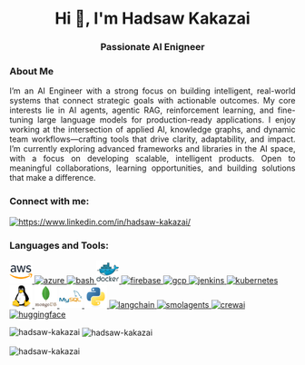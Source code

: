 <h1 align="center">Hi 👋, I'm Hadsaw Kakazai</h1>
<h3 align="center">Passionate AI Enigneer</h3>
<h3 align="left">About Me</h3>
<p align="justify">
  I’m an AI Engineer with a strong focus on building intelligent, real-world systems that connect strategic goals with actionable outcomes. My core interests lie in AI agents, agentic RAG, reinforcement learning, and fine-tuning large language models for production-ready applications.
I enjoy working at the intersection of applied AI, knowledge graphs, and dynamic team workflows—crafting tools that drive clarity, adaptability, and impact. I’m currently exploring advanced frameworks and libraries in the AI space, with a focus on developing scalable, intelligent products.
Open to meaningful collaborations, learning opportunities, and building solutions that make a difference.


</p>
<h3 align="left">Connect with me:</h3>
<p align="left">
<a href="https://linkedin.com/in/https://www.linkedin.com/in/hadsaw-kakazai/" target="blank"><img align="center" src="https://raw.githubusercontent.com/rahuldkjain/github-profile-readme-generator/master/src/images/icons/Social/linked-in-alt.svg" alt="https://www.linkedin.com/in/hadsaw-kakazai/" height="30" width="40" /></a>
</p>

<h3 align="left">Languages and Tools:</h3>
<p align="left"> <a href="https://aws.amazon.com" target="_blank" rel="noreferrer"> <img src="https://raw.githubusercontent.com/devicons/devicon/master/icons/amazonwebservices/amazonwebservices-original-wordmark.svg" alt="aws" width="40" height="40"/> </a> 
<a href="https://azure.microsoft.com/en-in/" target="_blank" rel="noreferrer"> <img src="https://www.vectorlogo.zone/logos/microsoft_azure/microsoft_azure-icon.svg" alt="azure" width="40" height="40"/> </a> 
  <a href="https://www.gnu.org/software/bash/" target="_blank" rel="noreferrer"> <img src="https://www.vectorlogo.zone/logos/gnu_bash/gnu_bash-icon.svg" alt="bash" width="40" height="40"/> </a> 
<a href="https://www.docker.com/" target="_blank" rel="noreferrer"> <img src="https://raw.githubusercontent.com/devicons/devicon/master/icons/docker/docker-original-wordmark.svg" alt="docker" width="40" height="40"/> </a> 
 <a href="https://firebase.google.com/" target="_blank" rel="noreferrer"> <img src="https://www.vectorlogo.zone/logos/firebase/firebase-icon.svg" alt="firebase" width="40" height="40"/> </a> 
  <a href="https://cloud.google.com" target="_blank" rel="noreferrer"> <img src="https://www.vectorlogo.zone/logos/google_cloud/google_cloud-icon.svg" alt="gcp" width="40" height="40"/> </a> 
<a href="https://www.jenkins.io" target="_blank" rel="noreferrer"> <img src="https://www.vectorlogo.zone/logos/jenkins/jenkins-icon.svg" alt="jenkins" width="40" height="40"/> </a> <a href="https://kubernetes.io" target="_blank" rel="noreferrer"> <img src="https://www.vectorlogo.zone/logos/kubernetes/kubernetes-icon.svg" alt="kubernetes" width="40" height="40"/> </a> <a href="https://www.linux.org/" target="_blank" rel="noreferrer"> <img src="https://raw.githubusercontent.com/devicons/devicon/master/icons/linux/linux-original.svg" alt="linux" width="40" height="40"/> </a>
<a href="https://www.mongodb.com/" target="_blank" rel="noreferrer"> <img src="https://raw.githubusercontent.com/devicons/devicon/master/icons/mongodb/mongodb-original-wordmark.svg" alt="mongodb" width="40" height="40"/> </a> <a href="https://www.mysql.com/" target="_blank" rel="noreferrer"> <img src="https://raw.githubusercontent.com/devicons/devicon/master/icons/mysql/mysql-original-wordmark.svg" alt="mysql" width="40" height="40"/> </a> 
<a href="https://www.python.org" target="_blank" rel="noreferrer"> <img src="https://raw.githubusercontent.com/devicons/devicon/master/icons/python/python-original.svg" alt="python" width="40" height="40"/> </a>

  <a href="https://www.langchain.com/" target="_blank" rel="noreferrer">
  <img src="https://registry.npmmirror.com/@lobehub/icons-static-png/latest/files/dark/langchain-color.png" alt="langchain" width="40" height="40"/>

  <a href="https://github.com/huggingface/smolagents" target="_blank" rel="noreferrer">
  <img src="https://miro.medium.com/v2/resize:fit:1400/format:webp/1*P_oVyUlaekfDbRjyhS_zwg.png" alt="smolagents" width="40" height="40"/>
</a>

<!-- CrewAI -->
<a href="https://www.crewai.com/" target="_blank" rel="noreferrer">
  <img src="https://registry.npmmirror.com/@lobehub/icons-static-png/latest/files/dark/crewai-color.png" alt="crewai" width="40" height="40"/>
</a>


<!-- HuggingFace -->
<a href="https://huggingface.co" target="_blank" rel="noreferrer">
  <img src="https://huggingface.co/front/assets/huggingface_logo-noborder.svg" alt="huggingface" width="40" height="40"/>
</a>
</a>
 </p>

<p><img align="left" src="https://github-readme-stats.vercel.app/api/top-langs?username=hadsaw-kakazai&show_icons=true&locale=en&layout=compact" alt="hadsaw-kakazai" /></p>

<p>&nbsp;<img align="center" src="https://github-readme-stats.vercel.app/api?username=hadsaw-kakazai&show_icons=true&locale=en" alt="hadsaw-kakazai" /></p>

<p><img align="center" src="https://github-readme-streak-stats.herokuapp.com/?user=hadsaw-kakazai&" alt="hadsaw-kakazai" /></p>
